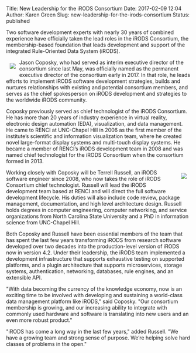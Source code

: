 Title: New Leadership for the iRODS Consortium
Date: 2017-02-09 12:04
Author: Karen Green
Slug: new-leadership-for-the-irods-consortium
Status: published

Two software development experts with nearly 30 years of combined experience have officially taken the lead roles in the iRODS Consortium, the membership-based foundation that leads development and support of the integrated Rule-Oriented Data System (iRODS).

<img src="{filename}/images/jason.jpg" align="left" style="margin:10px"> Jason Coposky, who had served as interim executive director of the consortium since last May, was officially named as the permanent executive director of the consortium early in 2017. In that role, he leads efforts to implement iRODS software development strategies, builds and nurtures relationships with existing and potential consortium members, and serves as the chief spokesperson on iRODS development and strategies to the worldwide iRODS community.

Coposky previously served as chief technologist of the iRODS Consortium. He has more than 20 years of industry experience in virtual reality, electronic design automation (EDA), visualization, and data management. He came to RENCI at UNC-Chapel Hill in 2006 as the first member of the institute’s scientific and information visualization team, where he created novel large-format display systems and multi-touch display systems. He became a member of RENCI’s iRODS development team in 2008 and was named chief technologist for the iRODS Consortium when the consortium formed in 2013.

<img src="{filename}/images/terrell.jpg" align="right" style="margin:10px"> Working closely with Coposky will be Terrell Russell, an iRODS software engineer since 2008, who now takes the role of iRODS Consortium chief technologist. Russell will lead the iRODS development team based at RENCI and will direct the full software development lifecycle. His duties will also include code review, package management, documentation, and high level architecture design.  Russell holds degrees in computer engineering, computer networking, and service organizations from North Carolina State University and a PhD in information science from UNC-Chapel Hill.

Both Coposky and Russell have been essential members of the team that has spent the last few years transforming iRODS from research software developed over two decades into the production-level version of iRODS now in version 4.2. Under their leadership, the iRODS team implemented a development infrastructure that supports exhaustive testing on supported platforms, and a plugin architecture that supports microservices, storage systems, authentication, networking, databases, rule engines, and an extensible API.

"With data becoming the currency of the knowledge economy, now is an exciting time to be involved with developing and sustaining a world-class data management platform like iRODS," said Coposky. "Our consortium membership is growing, and our increasing ability to integrate with commonly used hardware and software is translating into new users and an even more robust product."

"iRODS has come a long way in the last few years," added Russell. "We have a growing team and strong sense of purpose.  We’re helping solve hard classes of problems in the open."

